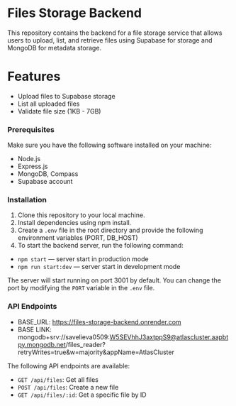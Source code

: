 # Files Storage Backend

This repository contains the backend for a file storage service that allows users to upload, list, and retrieve files using Supabase for storage and MongoDB for metadata storage.

# Features

- Upload files to Supabase storage
- List all uploaded files
- Validate file size (1KB - 7GB)

### Prerequisites

Make sure you have the following software installed on your machine:

- Node.js 
- Express.js
- MongoDB, Compass
- Supabase account

### Installation

1. Clone this repository to your local machine.
2. Install dependencies using npm install.
3. Create a `.env` file in the root directory and provide the following environment variables (PORT, DB_HOST)
4. To start the backend server, run the following command:
- `npm start` &mdash; server start in production mode
- `npm run start:dev` &mdash; server start in development mode

The server will start running on port 3001 by default. You can change the port by modifying the `PORT` variable in the `.env` file.

### API Endpoints

- BASE_URL: https://files-storage-backend.onrender.com
- BASE LINK: mongodb+srv://savelieva0509:W5SEVhhJ3axtppS9@atlascluster.aapbtpy.mongodb.net/files_reader?retryWrites=true&w=majority&appName=AtlasCluster

The following API endpoints are available:

- `GET /api/files`: Get all files
- `POST /api/files`: Create a new file
- `GET /api/files/:id`: Get a specific file by ID

